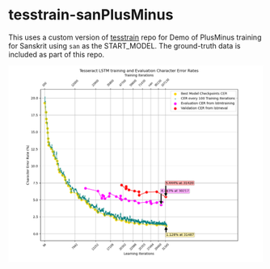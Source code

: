 # tesstrain-sanPlusMinus

This uses a custom version of [tesstrain](https://github.com/tesseract-ocr/tesstrain) repo for Demo of PlusMinus training for Sanskrit using `san` as the START_MODEL. The ground-truth data is included as part of this repo.

![Test Image 1](/plot/sanPlusMinus-plot_cer.png)

